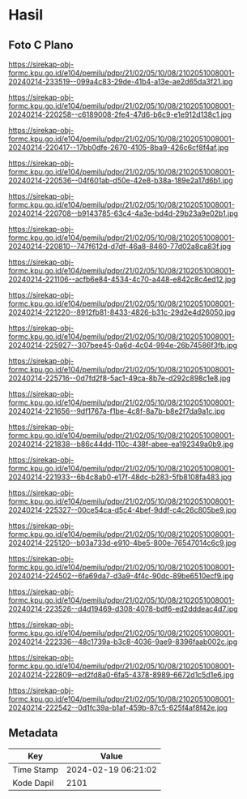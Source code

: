 # Hasil

## Foto C Plano

https://sirekap-obj-formc.kpu.go.id/e104/pemilu/pdpr/21/02/05/10/08/2102051008001-20240214-233519--099a4c83-29de-41b4-a13e-ae2d65da3f21.jpg

https://sirekap-obj-formc.kpu.go.id/e104/pemilu/pdpr/21/02/05/10/08/2102051008001-20240214-220258--c6189008-2fe4-47d6-b6c9-e1e912d138c1.jpg

https://sirekap-obj-formc.kpu.go.id/e104/pemilu/pdpr/21/02/05/10/08/2102051008001-20240214-220417--17bb0dfe-2670-4105-8ba9-426c6cf8f4af.jpg

https://sirekap-obj-formc.kpu.go.id/e104/pemilu/pdpr/21/02/05/10/08/2102051008001-20240214-220536--04f601ab-d50e-42e8-b38a-189e2a17d6b1.jpg

https://sirekap-obj-formc.kpu.go.id/e104/pemilu/pdpr/21/02/05/10/08/2102051008001-20240214-220708--b9143785-63c4-4a3e-bd4d-29b23a9e02b1.jpg

https://sirekap-obj-formc.kpu.go.id/e104/pemilu/pdpr/21/02/05/10/08/2102051008001-20240214-220810--747f612d-d7df-46a8-8460-77d02a8ca83f.jpg

https://sirekap-obj-formc.kpu.go.id/e104/pemilu/pdpr/21/02/05/10/08/2102051008001-20240214-221106--acfb6e84-4534-4c70-a448-e842c8c4ed12.jpg

https://sirekap-obj-formc.kpu.go.id/e104/pemilu/pdpr/21/02/05/10/08/2102051008001-20240214-221220--8912fb81-8433-4826-b31c-29d2e4d26050.jpg

https://sirekap-obj-formc.kpu.go.id/e104/pemilu/pdpr/21/02/05/10/08/2102051008001-20240214-225927--307bee45-0a6d-4c04-994e-26b74586f3fb.jpg

https://sirekap-obj-formc.kpu.go.id/e104/pemilu/pdpr/21/02/05/10/08/2102051008001-20240214-225716--0d7fd2f8-5ac1-49ca-8b7e-d292c898c1e8.jpg

https://sirekap-obj-formc.kpu.go.id/e104/pemilu/pdpr/21/02/05/10/08/2102051008001-20240214-221656--9df1767a-f1be-4c8f-8a7b-b8e2f7da9a1c.jpg

https://sirekap-obj-formc.kpu.go.id/e104/pemilu/pdpr/21/02/05/10/08/2102051008001-20240214-221838--b86c44dd-110c-438f-abee-ea192349a0b9.jpg

https://sirekap-obj-formc.kpu.go.id/e104/pemilu/pdpr/21/02/05/10/08/2102051008001-20240214-221933--6b4c8ab0-e17f-48dc-b283-5fb8108fa483.jpg

https://sirekap-obj-formc.kpu.go.id/e104/pemilu/pdpr/21/02/05/10/08/2102051008001-20240214-225327--00ce54ca-d5c4-4bef-9ddf-c4c26c805be9.jpg

https://sirekap-obj-formc.kpu.go.id/e104/pemilu/pdpr/21/02/05/10/08/2102051008001-20240214-225120--b03a733d-e910-4be5-800e-76547014c6c9.jpg

https://sirekap-obj-formc.kpu.go.id/e104/pemilu/pdpr/21/02/05/10/08/2102051008001-20240214-224502--6fa69da7-d3a9-4f4c-90dc-89be6510ecf9.jpg

https://sirekap-obj-formc.kpu.go.id/e104/pemilu/pdpr/21/02/05/10/08/2102051008001-20240214-223526--d4d19469-d308-4078-bdf6-ed2dddeac4d7.jpg

https://sirekap-obj-formc.kpu.go.id/e104/pemilu/pdpr/21/02/05/10/08/2102051008001-20240214-222336--48c1739a-b3c8-4036-9ae9-8396faab002c.jpg

https://sirekap-obj-formc.kpu.go.id/e104/pemilu/pdpr/21/02/05/10/08/2102051008001-20240214-222809--ed2fd8a0-6fa5-4378-8989-6672d1c5d1e6.jpg

https://sirekap-obj-formc.kpu.go.id/e104/pemilu/pdpr/21/02/05/10/08/2102051008001-20240214-222542--0d1fc39a-b1af-459b-87c5-625f4af8f42e.jpg


## Metadata

| Key        | Value               |
| ---------- | ------------------- |
| Time Stamp | 2024-02-19 06:21:02 |
| Kode Dapil | 2101                |



